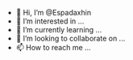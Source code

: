 - 👋 Hi, I’m @Espadaxhin
- 👀 I’m interested in ...
- 🌱 I’m currently learning ...
- 💞️ I’m looking to collaborate on ...
- 📫 How to reach me ...

<!---
Espadaxhin/Espadaxhin is a ✨ special ✨ repository because its `README.md` (this file) appears on your GitHub profile.
You can click the Preview link to take a look at your changes.
--->

